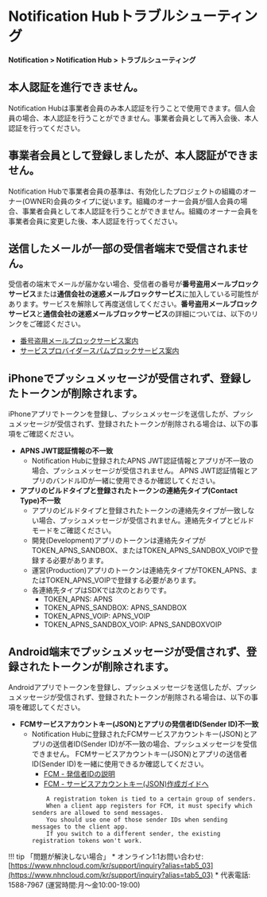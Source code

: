 <style>
.page__rnb .lst_rnb_item .rnb_item:first-of-type a {
    display: inline !important;
}
</style>
<h1>Notification Hubトラブルシューティング</h1>

**Notification > Notification Hub > トラブルシューティング**

<span id="sms-delivery-failure"></span>

## 本人認証を進行できません。

Notification Hubは事業者会員のみ本人認証を行うことで使用できます。個人会員の場合、本人認証を行うことができません。事業者会員として再入会後、本人認証を行ってください。

## 事業者会員として登録しましたが、本人認証ができません。

Notification Hubで事業者会員の基準は、有効化したプロジェクトの組織のオーナー(OWNER)会員のタイプに従います。組織のオーナー会員が個人会員の場合、事業者会員として本人認証を行うことができません。組織のオーナー会員を事業者会員に変更した後、本人認証を行ってください。

## 送信したメールが一部の受信者端末で受信されません。

受信者の端末でメールが届かない場合、受信者の番号が**番号盗用メールブロックサービス**または**通信会社の迷惑メールブロックサービス**に加入している可能性があります。サービスを解除して再度送信してください。**番号盗用メールブロックサービス**と**通信会社の迷惑メールブロックサービス**の詳細については、以下のリンクをご確認ください。

* [番号盗用メールブロックサービス案内](service-policy-and-precondition/2-sms#about-phone-scam-blocking-services)
* [サービスプロバイダースパムブロックサービス案内](service-policy-and-precondition/2-sms#about-phone-scam-blocking-services)

## iPhoneでプッシュメッセージが受信されず、登録したトークンが削除されます。

iPhoneアプリでトークンを登録し、プッシュメッセージを送信したが、プッシュメッセージが受信されず、登録されたトークンが削除される場合は、以下の事項をご確認ください。

* **APNS JWT認証情報の不一致**
    * Notification Hubに登録されたAPNS JWT認証情報とアプリが不一致の場合、プッシュメッセージが受信されません。 APNS JWT認証情報とアプリのバンドルIDが一緒に使用できるか確認してください。
* **アプリのビルドタイプと登録されたトークンの連絡先タイプ(Contact Type)不一致**
    * アプリのビルドタイプと登録されたトークンの連絡先タイプが一致しない場合、プッシュメッセージが受信されません。連絡先タイプとビルドモードをご確認ください。
    * 開発(Development)アプリのトークンは連絡先タイプがTOKEN_APNS_SANDBOX、またはTOKEN_APNS_SANDBOX_VOIPで登録する必要があります。
    * 運営(Production)アプリのトークンは連絡先タイプがTOKEN_APNS、またはTOKEN_APNS_VOIPで登録する必要があります。
    * 各連絡先タイプはSDKでは次のとおりです。
        * TOKEN_APNS: APNS
        * TOKEN_APNS_SANDBOX: APNS_SANDBOX
        * TOKEN_APNS_VOIP: APNS_VOIP
        * TOKEN_APNS_SANDBOX_VOIP: APNS_SANDBOXVOIP

## Android端末でプッシュメッセージが受信されず、登録されたトークンが削除されます。
  
Androidアプリでトークンを登録し、プッシュメッセージを送信したが、プッシュメッセージが受信されず、登録されたトークンが削除される場合は、以下の事項を確認してください。

* **FCMサービスアカウントキー(JSON)とアプリの発信者ID(Sender ID)不一致**
    * Notification Hubに登録されたFCMサービスアカウントキー(JSON)とアプリの送信者ID(Sender ID)が不一致の場合、プッシュメッセージを受信できません。 FCMサービスアカウントキー(JSON)とアプリの送信者ID(Sender ID)を一緒に使用できるか確認してください。
        * [FCM - 発信者IDの説明](https://firebase.google.com/docs/cloud-messaging/concept-options#credentials)
        * [FCM - サービスアカウントキー(JSON)作成ガイドへ](https://firebase.google.com/docs/cloud-messaging/http-server-ref)
        ```
            A registration token is tied to a certain group of senders. 
            When a client app registers for FCM, it must specify which senders are allowed to send messages. 
            You should use one of those sender IDs when sending messages to the client app. 
            If you switch to a different sender, the existing registration tokens won't work.
        ```


!!! tip 「問題が解決しない場合」
    * オンライン1:1お問い合わせ: [https://www.nhncloud.com/kr/support/inquiry?alias=tab5_03](https://www.nhncloud.com/kr/support/inquiry?alias=tab5_03)
    * 代表電話: 1588-7967 (運営時間:月～金10:00-19:00)
